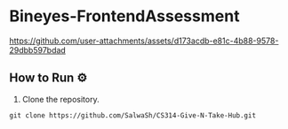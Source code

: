 # Bineyes-FrontendAssessment


https://github.com/user-attachments/assets/d173acdb-e81c-4b88-9578-29dbb597bdad

## How to Run ⚙️
1. Clone the repository.
```
git clone https://github.com/SalwaSh/CS314-Give-N-Take-Hub.git
```
